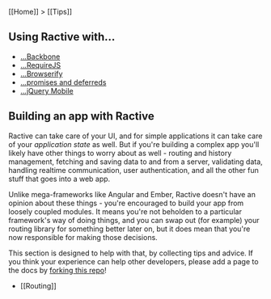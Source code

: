 [[Home]] > [[Tips]]

Using Ractive with...
---------------------

* [...Backbone](using-ractive-with-backbone)
* [...RequireJS](using-ractive-with-requirejs)
* [...Browserify](using-ractive-with-browserify)
* [...promises and deferreds](using-ractive-with-promises-and-deferreds)
* [...jQuery Mobile](using-ractive-with-jquery-mobile)
<!-- TODO * [...Underscore (and other utility libraries)](using-ractive-with-underscore) -->


Building an app with Ractive
----------------------------

Ractive can take care of your UI, and for simple applications it can take care of your *application state* as well. But if you're building a complex app you'll likely have other things to worry about as well - routing and history management, fetching and saving data to and from a server, validating data, handling realtime communication, user authentication, and all the other fun stuff that goes into a web app.

Unlike mega-frameworks like Angular and Ember, Ractive doesn't have an opinion about these things - you're encouraged to build your app from loosely coupled modules. It means you're not beholden to a particular framework's way of doing things, and you can swap out (for example) your routing library for something better later on, but it does mean that you're now responsible for making those decisions.

This section is designed to help with that, by collecting tips and advice. If you think your experience can help other developers, please add a page to the docs by [forking this repo](https://github.com/RactiveJS/docs.ractivejs.org)!

* [[Routing]]
